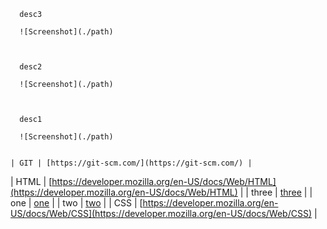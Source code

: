 
      desc3

      ![Screenshot](./path)


      
      desc2

      ![Screenshot](./path)


      
      desc1

      ![Screenshot](./path)


    | GIT | [https://git-scm.com/](https://git-scm.com/) |
| HTML | [https://developer.mozilla.org/en-US/docs/Web/HTML](https://developer.mozilla.org/en-US/docs/Web/HTML) |
| three | [three](three) |
| one | [one](one) |
| two | [two](two) |
| CSS | [https://developer.mozilla.org/en-US/docs/Web/CSS](https://developer.mozilla.org/en-US/docs/Web/CSS) |
